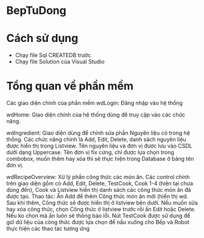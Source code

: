 # BepTuDong
# Cách sử dụng
- Chạy file Sql CREATEDB trước
- Chạy file Solution của Visual Studio
# Tổng quan về phần mềm
Các giao diện chính của phần mềm
wdLogin: 
Đăng nhập vào hệ thống

wdHome:
Giao diện chính của hệ thống dùng để truy cập vào các chức năng.

wdIngredient:
Giao diện dùng để chỉnh sửa phần Nguyên liệu có trong hệ thống. Các chức năng chính là Add, Edit, Delete, danh sách nguyên liệu được hiển thị trong Listview. Tên nguyên liệu và đơn vị được lưu vào CSDL dưới dạng Uppercase. Tên đơn vị fix cứng, chỉ được lựa chọn trong combobox, muốn thêm hay xóa thì sẽ thực hiện trong Database ở bảng tên đơn vị.

wdRecipeOverview:
Xử lý phần công thức các món ăn. Các control chính trên giao diện gồm có Add, Edit, Delete, TestCook, Cook 1-4 (hiện tại chưa dùng đến), Cook và Listview hiển thị danh sách các công thức món ăn đã được tạo.
Thao tác: Ấn Add để thêm Công thức món ăn mới (hiển thị wd. Sau khi thêm, Công thức sẽ được hiển thị ở listview bên dưới. Nếu muốn sửa hay xóa công thức, chọn Công thức ở listview trước rồi ấn Edit hoặc Delete. Nếu ko chọn mà ấn luôn sẽ thông báo lỗi. Nút TestCook được sử dụng để gửi dữ liệu của công thức được lựa chọn để nấu xuống cho Bếp và Robot thực hiện các thao tác tương ứng
